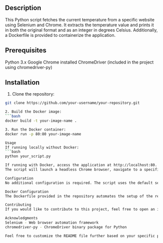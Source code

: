 ## Description
This Python script fetches the current temperature from a specific website using Selenium and Chrome. It extracts the temperature value and prints it in both the original format and as an integer in degrees Celsius. Additionally, a Dockerfile is provided to containerize the application.

## Prerequisites
Python 3.x
Google Chrome installed
ChromeDriver (included in the project using chromedriver-py)

## Installation
1. Clone the repository:
```bash
git clone https://github.com/your-username/your-repository.git

2. Build the Docker image:
```bash
docker build -t your-image-name .

3. Run the Docker container:
docker run -p 80:80 your-image-name

Usage
If running locally without Docker:
```bash
python your_script.py

If running with Docker, access the application at http://localhost:80.
The script will launch a headless Chrome browser, navigate to a specific website, and extract the current temperature.

Configuration
No additional configuration is required. The script uses the default settings for ChromeDriver.

Docker Configuration
The Dockerfile provided in the repository automates the setup of the required dependencies and runs the Python script within a Docker container.

Contributing
If you would like to contribute to this project, feel free to open an issue or submit a pull request.

Acknowledgments
Selenium - Web browser automation framework
chromedriver-py - ChromeDriver binary package for Python

Feel free to customize the README file further based on your specific project details and needs. Additionally, update the placeholders like [Your Project Title], [your-username], and [your-repository] with your actual project details.





